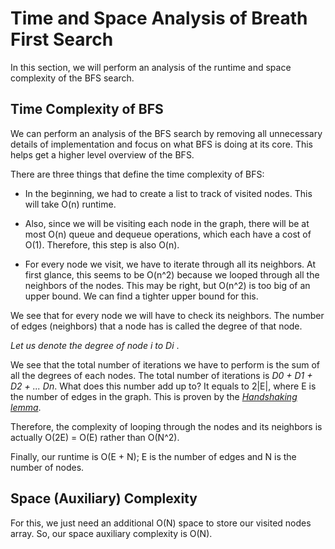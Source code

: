 # Time and Space Analysis of Breath First Search

In this section, we will perform an analysis of the runtime and space complexity of the BFS search. 

## Time Complexity of BFS

We can perform an analysis of the BFS search by removing all unnecessary details of implementation and focus on what BFS is doing at its core. This helps get a higher level overview of the BFS.

There are three things that define the time complexity of BFS:

* In the beginning, we had to create a list to track of visited nodes. This will take O(n) runtime. 


* Also, since we will be visiting each node in the graph, there will be at most O(n) queue and dequeue operations, which each have a cost of O(1). Therefore, this step is also O(n).


* For every node we visit, we have to iterate through all its neighbors. At first glance, this seems to be O(n^2) because we looped through all the neighbors of the nodes. This may be right, but O(n^2) is too big of an upper bound. We can find a tighter upper bound for this.

We see that for every node we will have to check its neighbors. The number of edges (neighbors) that a node has is called the degree of that node.

*Let us denote the degree of node i to Di* . 

We see that the total number of iterations we have to perform is the sum of all the degrees of each nodes. The total number of iterations is *D0 + D1 + D2 + ... Dn*. What does this number add up to? It equals to 2|E|, where E is the number of edges in the graph. This is proven by the [*Handshaking lemma*](https://en.wikipedia.org/wiki/Handshaking_lemma). 

Therefore, the complexity of looping through the nodes and its neighbors is actually O(2E) = O(E) rather than O(N^2).

Finally, our runtime is O(E + N); E is the number of edges and N is the number of nodes.

## Space (Auxiliary) Complexity

For this, we just need an additional O(N) space to store our visited nodes array. So, our space auxiliary complexity is O(N). 





























